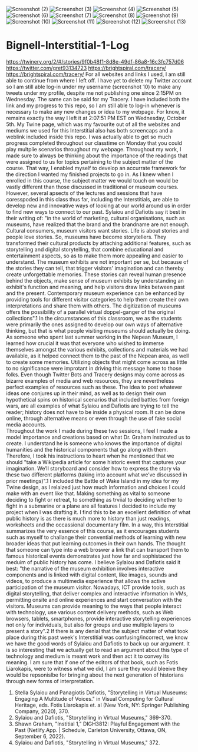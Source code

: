 ![Screenshot (2)](https://user-images.githubusercontent.com/113065635/194716602-44e9b356-d2ff-4c18-85e3-69abd2cdb7b7.png)
![Screenshot (3)](https://user-images.githubusercontent.com/113065635/194716605-9bfb216c-c739-4ce6-bc07-3c74ead11dfb.png)
![Screenshot (4)](https://user-images.githubusercontent.com/113065635/194716608-60c0bbb9-7774-4190-8fad-c71d11405f59.png)
![Screenshot (5)](https://user-images.githubusercontent.com/113065635/194716610-bd28753a-bd01-4beb-a174-e23568224ed1.png)
![Screenshot (6)](https://user-images.githubusercontent.com/113065635/194716612-dedabc47-cc02-4a5d-af3e-b5bc4ae03d82.png)
![Screenshot (7)](https://user-images.githubusercontent.com/113065635/194716616-7fa5df74-32ff-49d7-bf97-41e03aa7439a.png)
![Screenshot (8)](https://user-images.githubusercontent.com/113065635/194716617-a2eb751c-f195-44c5-9ef1-dc0c031b3031.png)
![Screenshot (9)](https://user-images.githubusercontent.com/113065635/194716620-acfc3ea7-0e7e-4eb7-92c5-0d0af3c7cd1a.png)
![Screenshot (10)](https://user-images.githubusercontent.com/113065635/194716624-63aaa8cf-fd2e-400d-a0d8-79c9c7df99f1.png)
![Screenshot (11)](https://user-images.githubusercontent.com/113065635/194716629-28ae8595-ca8e-43fa-b258-5139090002a6.png)
![Screenshot (12)](https://user-images.githubusercontent.com/113065635/194716632-d76c3bc0-d13e-467e-88fe-9a5c5976108e.png)
![Screenshot (13)](https://user-images.githubusercontent.com/113065635/194717193-07260aed-abd9-4446-87f9-c0ed714520f8.png)
# Bignell-Interstitial-1-Log
https://twinery.org/2/#/stories/9f0b48f1-8d8e-49df-86a8-16c3fc757d06 
https://twitter.com/gret93134723
https://brightspiral.com/tracery/
https://brightspiral.com/tracery/
For all websites and links I used, I am still able to continue from where I left off. I have yet to delete my Twitter account so I am still able log-in under my username (screenshot 10) to make any tweets under my profile, despite me not publishing one since 2:15PM on Wednesday. The same can be said for my Tracery. I have included both the link and my progress to this repo, so I am still able to log-in whenever is necessary to make any new changes or idea to my webpage. For know, it remains exactly the way I left it at 2:07:51 PM EST on Wednesday, October 5th. My Twine page, which was my favourite out of all the websites and mediums we used for this Interstitial also has both screencaps and a weblink included inside this repo. I was actually able to get so much progress completed throughout our classtime on Monday that you could play multplie scenarios throughout my webpage. 
Throughout my work, I made sure to always be thinking about the importance of the readings that were assigned to us for topics pertaining to the subject matter of the course. That way, I enabled myself to develop an accurrate framework for the direction I wanted my finished projects to go in. As I knew when I enrolled in this course, the subject matter we would touch on would be vastly different than those discussed in traditional or museum courses. However, several apsects of the lectures and sessions that have coresspoded in this class thus far, including the Interstitials, are able to develop new and innovative ways of looking at our world around us in order to find new ways to connect to our past. Sylaiou and Dafiotis say it best in their writing of: "in the world of marketing, cultural organisations, such as museums, have realized that the brand and the brandname are not enough. Cultural consumers, museum visitors want stories. Life is about stories and people love stories. So, museums have become storytellers. They transformed their cultural products by attaching additional features, such as storytelling and digital storytelling, that combine educational and entertainment aspects, so as to make them more appealing and easier to understand. The museum exhibits are not important per se, but because of the stories they can tell, that trigger visitors' imagination and can thereby create unforgettable memories. These stories can reveal human presence behind the objects, make sense of museum exhibits by understanding an exhibit's function and meaning, and help visitors draw links between past and the present. Contemporary museum experience can be enhanced by providing tools for different visitor categories to help them create their own interpretations and share them with others. The digitization of museums offers the possibility of a parallel virtual doppel-ganger of the original collections".1 In the circumstances of this classroom, we as the students were primarily the ones assigned to develop our own ways of alternative thinking, but that is what people visiting museums should actually be doing. As someone who spent last summer working in the Nepean Museum, I learned how crucial it was that everyone who wished to immerse themselves amongst the various exhibits, collections and materials we had available, as it helped connect them to the past of the Nepean area, as well to create some memories. Utilizing objects that might come across as little to no significance were improtant in driving this message home to those folks. Even though Twitter Bots and Tracery designs may come across as bizarre examples of media and web resources, they are nevertheless perfect examples of resources such as these. The idea to post whatever ideas one conjures up in their mind, as well as to design their own hypothetical spins on historical scenarios that included battles from foreign wars, are all examples of what Sylaiou and Dafiotis are trying to tell the reader; history does not have to be inside a physical room. It can be done online, through alternative means or even through the use of fake social media accounts.    
Throughout the work I made during these two sessions, I feel I made a model importance and creations based on what Dr. Graham instrcuted us to create. I understand he is someone who knows the importance of digital humanities and the historical components that go along with them. Therefore, I took his instructions to heart when he mentioned that we should "take a Wikipedia article for some historic event that captures your imagination. We’ll storyboard and consider how to express the story via these two different platforms (taking into account what we’ve discussed in prior meetings)".1 I included the Battle of Wake Island in my idea for my Twine design, as I relaized just how much information and choices I could make with an event like that. Making something as vital to someone deciding to fight or retreat, to something as trviial to deciding whether to fight in a submarine or a plane are all features I decided to include my project when I was drafting it. I find this to be an excellent definition of what public history is as there is much more to history than just readings, worksheets and the occassional documentary film. In a way, this Interstitial summarizes the very essence of this course, as it encourages students such as myself to challange their convential methods of learning with new broader ideas that put learning outcomes in their own hands. The thought that someone can type into a web broswer a link that can transport them to famous historical events demonstrates just how far and sophistaced the meduim of public history has come. I believe Sylaiou and Dafiotis said it best: "the narrative of the museum exhibition involves interactive components and is linked with digital content, like images, sounds and videos, to produce a multimedia experience that allows the active participation of the museum visitor. Nowadays, ICT provide tools, such as digital storytelling, that deliver complex and interactive information in VMs, permitting onsite and online experiences and start conversation with the visitors. Museums can provide meaning to the ways that people interact with technology, use various content delivery methods, such as Web browsers, tablets, smartphones, provide interactive storytelling experiences not only for individuals, but also for groups and use multiple layers to present a story".2 If there is any denial that the subject matter of what took place during this past week's Interstitial was confusing/incorrect, we know we have the good words of Sylaiou and Dafiotis to back up our argument. It is so interesting that we actually get to read an argument about this type of technology and medium is meant work and then act it to convey its meaning. I am sure that if one of the editors of that book, such as Fotis Liarokapis, were to witness what we did, I am sure they would bleeive they would be repsonislbe for bringing about the next generation of historians through new forms of interpretation. 
1. Stella Sylaiou and Panagiotis Dafiotis, "Storytelling in Virtual Museums: Engaging A Multitude of Voices." in Visual Computing for Cultural Heritage, eds. Fotis Liarokapis et. al (New York, NY: Springer Publishing Company, 2020), 370.  
2. Sylaiou and Dafiotis, "Storytelling in Virtual Museums," 369-370. 
3. Shawn Graham, "Institial 1," DIGH3812: Playful Engagement with the Past (Netlify.App. | Schedule, Carleton University, Ottawa, ON, September 6, 2022). 
4. Sylaiou and Dafiotis, "Storytelling in Virtual Museums," 372.    
